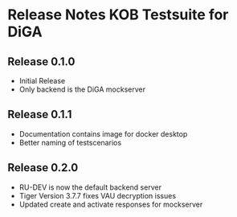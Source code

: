 # Release Notes KOB Testsuite for DiGA

## Release 0.1.0

* Initial Release
* Only backend is the DiGA mockserver

## Release 0.1.1

* Documentation contains image for docker desktop
* Better naming of testscenarios

## Release 0.2.0 

* RU-DEV is now the default backend server
* Tiger Version 3.7.7 fixes VAU decryption issues
* Updated create and activate responses for mockserver